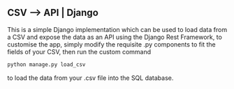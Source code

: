 ## CSV --> API | Django

This is a simple Django implementation which can be used to load data from a CSV and expose the data as an API using the Django Rest Framework, to customise the app, simply modify the requisite .py components to fit the fields of your CSV, then run the custom command
```sh
python manage.py load_csv
```
to load the data from your .csv file into the SQL database.


